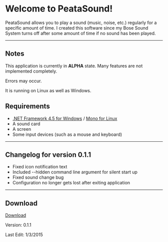Welcome to PeataSound!
===================


PeataSound allows you to play a sound (music, noise, etc.) regularly for a specific amount of time.
I created this software since my Bose Sound System turns off after some amount of time if no sound has been played. 

----------



Notes
-------------

This application is currently in **ALPHA** state. Many features are not implemented completely.

Errors may occur.

It is running on Linux as well as Windows.

Requirements
-------------

 - [.NET Framework 4.5 for Windows](http://www.microsoft.com/en-us/download/details.aspx?id=30653) / [Mono for Linux](http://www.mono-project.com/docs/getting-started/install/linux/)
 - A sound card
 - A screen
 - Some input devices (such as  a mouse and keyboard)

----------

Changelog for version 0.1.1
-------------

 - Fixed icon  notification text
 - Included --hidden command line argument for silent start up
 - Fixed sound change bug
 - Configuration no longer gets lost after exiting application

----------
 
Download
-------------
[Download](https://github.com/intdel/PeataSound/raw/master/PeataSound/PeataSoundPortable.zip)

Version: 0.1.1

Last Edit: 1/3/2015